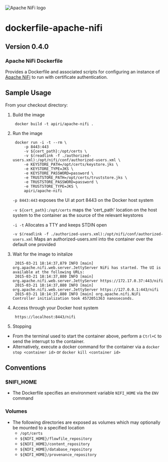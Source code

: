 ![Apache NiFi logo](http://nifi.apache.org/images/niFi-logo-horizontal.png "Apache NiFi")
# dockerfile-apache-nifi
## Version 0.4.0

### Apache NiFi Dockerfile

Provides a Dockerfile and associated scripts for configuring an instance of [Apache NiFi](http://nifi.apache.org) to run with certificate authentication.  

## Sample Usage

From your checkout directory:
		
1. Build the image

        docker build -t apiri/apache-nifi .
		
2. Run the image 

		docker run -i -t --rm \
	   	 	-p 8443:443
	    	-v ${cert_path}:/opt/certs \
	    	-v $(readlink -f ./authorized-users.xml):/opt/nifi/conf/authorized-users.xml \
	    	-e KEYSTORE_PATH=/opt/certs/keystore.jks \
	    	-e KEYSTORE_TYPE=JKS \
	    	-e KEYSTORE_PASSWORD=password \
	    	-e TRUSTSTORE_PATH=/opt/certs/truststore.jks \
	    	-e TRUSTSTORE_PASSWORD=password \
	    	-e TRUSTSTORE_TYPE=JKS \
	    	apiri/apache-nifi


	`-p 8443:443`
	exposes the UI at port 8443 on the Docker host system

	`-v ${cert_path}:/opt/certs` 
	maps the 'cert_path' location on the host system to the container as the source of the relevant keystores

	`-i -t` Allocates a TTY and keeps STDIN open

	`-v $(readlink -f ./authorized-users.xml):/opt/nifi/conf/authorized-users.xml` Maps an authorized-users.xml into the container over the default one provided

3. Wait for the image to initalize

		2015-03-21 18:14:37,879 INFO [main] org.apache.nifi.web.server.JettyServer NiFi has started. The UI is available at the following URLs:
		2015-03-21 18:14:37,880 INFO [main] org.apache.nifi.web.server.JettyServer https://172.17.0.37:443/nifi
		2015-03-21 18:14:37,880 INFO [main] org.apache.nifi.web.server.JettyServer https://127.0.0.1:443/nifi
		2015-03-21 18:14:37,880 INFO [main] org.apache.nifi.NiFi Controller initialization took 4572051363 nanoseconds.
		
4. Access through your Docker host system
 	
		https://localhost:8443/nifi
		
5. Stopping
		
* From the terminal used to start the container above, perform a `Ctrl+C` to send the interrupt to the container.
* Alternatively, execute a docker command for the container via a `docker stop <container id>` or `docker kill <container id>`

		
## Conventions
### $NIFI_HOME
- The Dockerfile specifies an environment variable `NIFI_HOME` via the `ENV` command

### Volumes
- The following directories are exposed as volumes which may optionally be mounted to a specified location
	- `/opt/certs`
	- `${NIFI_HOME}/flowfile_repository`
	- `${NIFI_HOME}/content_repository`
	- `${NIFI_HOME}/database_repository`
	- `${NIFI_HOME}/provenance_repository`
